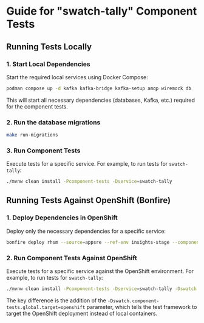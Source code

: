 # Guide for "swatch-tally" Component Tests

## Running Tests Locally

### 1. Start Local Dependencies

Start the required local services using Docker Compose:

```bash
podman compose up -d kafka kafka-bridge kafka-setup amqp wiremock db
```

This will start all necessary dependencies (databases, Kafka, etc.) required for the component tests.

### 2. Run the database migrations

```bash
make run-migrations
```

### 3. Run Component Tests

Execute tests for a specific service. For example, to run tests for `swatch-tally`:

```bash
./mvnw clean install -Pcomponent-tests -Dservice=swatch-tally
```

## Running Tests Against OpenShift (Bonfire)

### 1. Deploy Dependencies in OpenShift

Deploy only the necessary dependencies for a specific service:

```bash
bonfire deploy rhsm --source=appsre --ref-env insights-stage --component swatch-kafka-bridge --component swatch-database --component wiremock --component artemis --component swatch-tally
```

### 2. Run Component Tests Against OpenShift

Execute tests for a specific service against the OpenShift environment. For example, to run tests for `swatch-tally`:

```bash
./mvnw clean install -Pcomponent-tests -Dservice=swatch-tally -Dswatch.component-tests.global.target=openshift
```

The key difference is the addition of the `-Dswatch.component-tests.global.target=openshift` parameter, which tells the test framework to target the OpenShift deployment instead of local containers.
